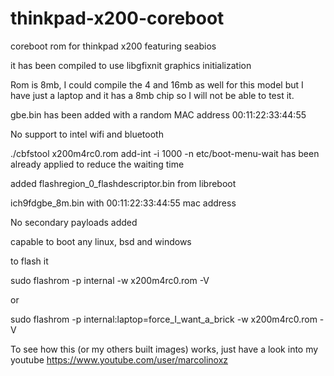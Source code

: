 # thinkpad-x200-coreboot
coreboot rom for thinkpad x200 featuring seabios 

it has been compiled to use libgfixnit graphics initialization

Rom is 8mb, I could compile the 4 and 16mb as well for this model but I have just a laptop and it has a 8mb chip so I will not be able to test it.

gbe.bin has been added with a random MAC address 00:11:22:33:44:55

No support to intel wifi and bluetooth

./cbfstool x200m4rc0.rom add-int -i 1000 -n etc/boot-menu-wait has been already applied to reduce the waiting time

added flashregion_0_flashdescriptor.bin from libreboot

ich9fdgbe_8m.bin with 00:11:22:33:44:55 mac address

No secondary payloads added

capable to boot any linux, bsd and windows

to flash it

sudo flashrom -p internal -w x200m4rc0.rom -V

or

sudo flashrom -p internal:laptop=force_I_want_a_brick -w x200m4rc0.rom -V

To see how this (or my others built images) works, just have a look into my youtube https://www.youtube.com/user/marcolinoxz

